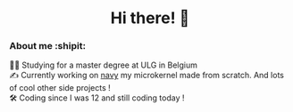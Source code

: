 <h1 align="center">Hi there! 👋</h3>
<h3>About me :shipit:</h3>

:technologist: Studying for a master degree at ULG in Belgium<br />
:writing_hand: Currently working on <a href="https://github.com/navy-org/">navy</a> my microkernel made from scratch. And lots of cool other side projects !<br />
:hammer_and_wrench: Coding since I was 12 and still coding today !
